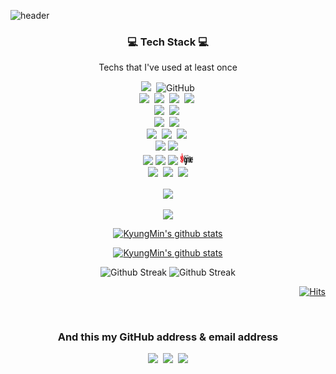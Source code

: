 ![header](https://capsule-render.vercel.app/api?type=waving&color=auto&height=300&section=header&text=dev-KyungMin&fontSize=90)

<h3 align="center">💻 Tech Stack 💻</h3>

<p align="center"> Techs that I've used at least once </p>

<p align="center">
  <img src="https://img.shields.io/badge/Git-F05032?style=flat-square&logo=Git&logoColor=white"/></a>&nbsp
  <img alt="GitHub" src ="https://img.shields.io/badge/GitHub-181717.svg?&style=flat-square&logo=GitHub&logoColor=white"/>
  <br>
  <img src="https://img.shields.io/badge/Windows-0078D6?style=flat-square&logo=Windows&logoColor=white"/></a>&nbsp
  <img src="https://img.shields.io/badge/macos-000000?style=flat-square&logo=macos&logoColor=white"/></a>&nbsp
  <img src="https://img.shields.io/badge/Linux-FCC624?style=flat-square&logo=Linux&logoColor=white"/></a>&nbsp
  <img src="https://img.shields.io/badge/aws-333664?style=flat-square&logo=amazon-aws&logoColor=white"/></a>&nbsp 
  <br>
  <img src="https://img.shields.io/badge/Ubuntu-E95420?style=flat-square&logo=Ubuntu&logoColor=white"/></a>&nbsp
  <img src="https://img.shields.io/badge/CentOS-262577?style=flat-square&logo=CentOS&logoColor=white"/></a>&nbsp
  <br>
  <img src="https://img.shields.io/badge/Java-007396?style=flat-square&logo=Java&logoColor=white"/></a>&nbsp
  <img src="https://img.shields.io/badge/Python-3766AB?style=flat-square&logo=Python&logoColor=white"/></a>&nbsp
  <br>
  <img src="https://img.shields.io/badge/HTML5-E34F26?style=flat-square&logo=HTML5&logoColor=white"/></a>&nbsp
  <img src="https://img.shields.io/badge/Javascript-F7DF1E?style=flat-square&logo=javascript&logoColor=white"/></a>&nbsp 
  <img src="https://img.shields.io/badge/css-1572B6?style=flat-square&logo=css3&logoColor=white"/></a>&nbsp
  <br>
  <img src="https://img.shields.io/badge/Spring-6DB33F?style=flat-square&logo=Spring&logoColor=white"/>
  <img src="https://img.shields.io/badge/SpringBoot-6DB33F?style=flat-square&logo=Spring&logoColor=white"/></a>&nbsp
  <br>
  <img src="https://img.shields.io/badge/ApacheTomcat-F8DC75?style=flat-square&logo=ApacheTomcat&logoColor=white"/>
  <img src="https://img.shields.io/badge/ApacheKafka-231F20?style=flat-square&logo=ApacheKafka&logoColor=white"/>
  <img src="https://img.shields.io/badge/ApacheJMeter-D22128?style=flat-square&logo=ApacheJMeter&logoColor=white"/>
  <img src="https://github.com/apache/ignite-website/blob/master/assets/images/apache_ignite_logo.svg" height="20", width="20", background-olor="white"/>
  <br>
  <img src="https://img.shields.io/badge/Mysql-E6B91E?style=flat-square&logo=MySql&logoColor=white"/></a>&nbsp
  <img src="https://img.shields.io/badge/PostgreSQL-blue?style=flat-square&logo=PostgreSQL&logoColor=white"/></a>&nbsp
  <img src="https://img.shields.io/badge/SQLite-lightgrey?style=flat-square&logo=SQLite&logoColor=05415A"/>  
</p>
<p align="center">
</p>
<p align="center">
  <a href="https://github.com/KyungMin-tech/">
    <img align="center" src="https://github-readme-stats.vercel.app/api/top-langs/?username=KyungMin-tech&layout=compact&theme=tokyonight" />
  </a>
</p>
<p align="center">
  <a href="https://github.com/dev-KyungMin/">  
    <img align="center" src="https://github-readme-stats.vercel.app/api/top-langs/?username=dev-KyungMin&layout=compact&theme=tokyonight" />
  </a>
</p>
  <div align="center">
 
	
 
  [![KyungMin's github stats](https://github-readme-stats.vercel.app/api?username=KyungMin-tech&theme=tokyonight)](https://github.com/KyungMin-tech/github-readme-stats)
 
  
  [![KyungMin's github stats](https://github-readme-stats.vercel.app/api?username=dev-KyungMin&theme=tokyonight)](https://github.com/dev-KyungMin/github-readme-stats)
	
  	
  
  ![Github Streak](https://github-readme-streak-stats.herokuapp.com/?user=KyungMin-tech&theme=tokyonight)
  ![Github Streak](https://github-readme-streak-stats.herokuapp.com/?user=dev-KyungMin&theme=tokyonight)

  </div>
	
 <div align=right>
	
 [![Hits](https://hits.seeyoufarm.com/api/count/incr/badge.svg?url=https%3A%2F%2Fgithub.com%2FJoohyeonee&count_bg=%2379C83D&title_bg=%23C0C0C0&icon=&icon_color=%23E7E7E7&title=hits&edge_flat=false)](https://github.com/dev-KyungMin/)
	
  </div>
  <br>
</div>



<h3 align="center"> And this my GitHub address & email address </h3>
<p align="center">
  <a href="https://github.com/dev-KyungMin"><img src="https://img.shields.io/badge/GitHub-181717.svg?&style=flat-square&logo=GitHub&logoColor=white&link=https://github.com/dev-KyungMin"/></a>&nbsp  
  <a href="https://github.com/KyungMin-tech"><img src="https://img.shields.io/badge/GitHub-181717.svg?&style=flat-square&logo=GitHub&logoColor=white&link=https://github.com/KyungMin-tech"/></a>&nbsp
  <a href="mailto:tommykmin@gmail.com"><img src="https://img.shields.io/badge/Gmail-d14836?style=flat-square&logo=Gmail&logoColor=white&link=tommykmin@gmail.com"/></a>
</p>
<br>
